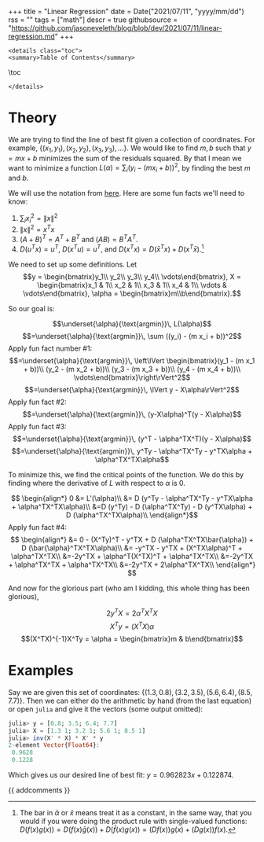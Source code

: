 +++
title = "Linear Regression"
date = Date("2021/07/11", "yyyy/mm/dd")
rss = ""
tags = ["math"]
descr = true
githubsource = "https://github.com/jasoneveleth/blog/blob/dev/2021/07/11/linear-regression.md"
+++
~~~
<details class="toc">
<summary>Table of Contents</summary>
~~~
\toc
~~~
</details>
~~~

# Theory

We are trying to find the line of best fit given a collection of coordinates. 
For example, $\{(x_1, y_1), (x_2,y_2), (x_3, y_3), \dots\}$. We would like to
find $m,b$ such that $y = mx + b$ minimizes the sum of the residuals squared. By
that I mean we want to minimize a function $L(\alpha) = \sum_i (y_i - (mx_i + b))^2$, by
finding the best $m$ and $b$.

We will use the notation from [here](/404). Here are some fun facts we'll need to know:
1. $\sum_i x_i^2 =\lVert x \rVert^2$
2. $\lVert x \rVert^2 = x^Tx$
3.  $(A + B)^T = A^T + B^T$ and $(AB)=B^TA^T$.
4. $D ( u^Tx) = u^T$, $D (x^Tu) = u^T$, and $D(x^Tx) = D(\bar{x}^Tx) + D(x^T\bar{x})$.[^1]

We need to set up some definitions. Let
$$y = \begin{bmatrix}y_1\\ y_2\\ y_3\\ y_4\\ \vdots\end{bmatrix},
X = \begin{bmatrix}x_1 & 1\\ x_2 & 1\\ x_3 & 1\\ x_4 & 1\\ \vdots & \vdots\end{bmatrix},
\alpha = \begin{bmatrix}m\\b\end{bmatrix}.$$

So our goal is:

$$\underset{\alpha}{\text{argmin}}\, L(\alpha)$$
$$=\underset{\alpha}{\text{argmin}}\, \sum ((y_i) - (m x_i + b))^2$$
Apply fun fact number #1:
$$=\underset{\alpha}{\text{argmin}}\, \left\lVert \begin{bmatrix}(y_1 - (m x_1 + b))\\ (y_2 - (m x_2 + b))\\ (y_3 - (m x_3 + b))\\ (y_4 - (m x_4 + b))\\ \vdots\end{bmatrix}\right\rVert^2$$
$$=\underset{\alpha}{\text{argmin}}\, \lVert y - X\alpha\rVert^2$$
Apply fun fact #2:
$$=\underset{\alpha}{\text{argmin}}\, (y-X\alpha)^T(y - X\alpha)$$
Apply fun fact #3:
$$=\underset{\alpha}{\text{argmin}}\, (y^T - \alpha^TX^T)(y - X\alpha)$$
$$=\underset{\alpha}{\text{argmin}}\, y^Ty - \alpha^TX^Ty - y^TX\alpha + \alpha^TX^TX\alpha$$

To minimize this, we find the critical points of the function. We do this by finding where
the derivative of $L$ with respect to $\alpha$ is $0$.

$$
\begin{align*}
0 &= L'(\alpha)\\
&= D (y^Ty - \alpha^TX^Ty - y^TX\alpha + \alpha^TX^TX\alpha)\\
&=D (y^Ty) - D (\alpha^TX^Ty) - D (y^TX\alpha) + D (\alpha^TX^TX\alpha)\\
\end{align*}$$
Apply fun fact #4:
$$
\begin{align*}
&= 0 - (X^Ty)^T - y^TX + D (\alpha^TX^TX\bar{\alpha}) + D (\bar{\alpha}^TX^TX\alpha)\\
&= -y^TX - y^TX + (X^TX\alpha)^T + \alpha^TX^TX\\
&=-2y^TX + \alpha^T(X^TX)^T + \alpha^TX^TX\\
&=-2y^TX + \alpha^TX^TX + \alpha^TX^TX\\
&=-2y^TX + 2\alpha^TX^TX\\
\end{align*}
$$

And now for the glorious part (who am I kidding, this whole thing has been
glorious),

$$2y^TX=2\alpha^TX^TX$$
$$X^Ty=(X^TX)\alpha$$
$$(X^TX)^{-1}X^Ty = \alpha = \begin{bmatrix}m & b\end{bmatrix}$$

# Examples

Say we are given this set of coordinates: $\{(1.3, 0.8), (3.2, 3.5), (5.6, 6.4), (8.5, 7.7)\}$. Then we can either do the arithmetic by hand (from the last equation) or open `julia` and give it the vectors (some output omitted):
```julia
julia> y = [0.8; 3.5; 6.4; 7.7]
julia> X = [1.3 1; 3.2 1; 5.6 1; 8.5 1]
julia> inv(X' * X) * X' * y
2-element Vector{Float64}:
 0.9628
 0.1228
```

Which gives us our desired line of best fit: $y = 0.962823x + 0.122874$.



[^1]: The bar in $\bar{\alpha}$ or $\bar{x}$ means treat it as a constant, in the same way, that you would if you were doing the product rule with single-valued functions: $D(f(x)g(x)) = D(f(x)\bar{g}(x)) + D(\bar{f}(x) g(x)) = (Df(x))g(x) + (Dg(x))f(x)$.



{{ addcomments }}
